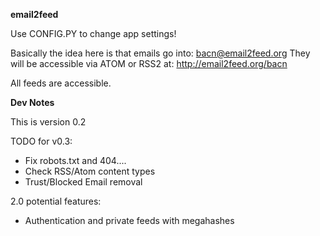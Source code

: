 **email2feed**

Use CONFIG.PY to change app settings!

Basically the idea here is that emails go into:
    bacn@email2feed.org
They will be accessible via ATOM or RSS2 at:
    http://email2feed.org/bacn

All feeds are accessible.


**Dev Notes**

  This is version 0.2
  
  TODO for v0.3:
  * Fix robots.txt and 404....
  * Check RSS/Atom content types
  * Trust/Blocked Email removal
    
2.0 potential features:  
  * Authentication and private feeds with megahashes    